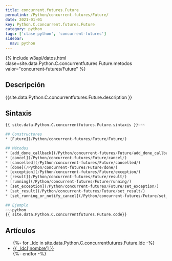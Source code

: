 ```yaml
---
title: concurrent.futures.Future
permalink: /Python/concurrent-futures/Future/
date: 2021-01-01
key: Python.C.concurrent.futures.Future
category: python
tags: ['clase python', 'concurrent-futures']
sidebar: 
  nav: python
---
```


{% include w3api/datos.html clase=site.data.Python.C.concurrentfutures.Future.metodos valor="concurrent-futures/Future" %}

## Descripción
{{site.data.Python.C.concurrentfutures.Future.description }}

## Sintaxis
~~~python
{{ site.data.Python.C.concurrentfutures.Future.sintaxis }}~~~

## Constructores
* [Future](/Python/concurrent-futures/Future/Future/)

## Métodos
* [add_done_callback](/Python/concurrent-futures/Future/add_done_callback/)
* [cancel](/Python/concurrent-futures/Future/cancel/)
* [cancelled](/Python/concurrent-futures/Future/cancelled/)
* [done](/Python/concurrent-futures/Future/done/)
* [exception](/Python/concurrent-futures/Future/exception/)
* [result](/Python/concurrent-futures/Future/result/)
* [running](/Python/concurrent-futures/Future/running/)
* [set_exception](/Python/concurrent-futures/Future/set_exception/)
* [set_result](/Python/concurrent-futures/Future/set_result/)
* [set_running_or_notify_cancel](/Python/concurrent-futures/Future/set_running_or_notify_cancel/)

## Ejemplo
~~~python
{{ site.data.Python.C.concurrentfutures.Future.code}}
~~~

## Artículos
<ul>
{%- for _ldc in site.data.Python.C.concurrentfutures.Future.ldc -%}
   <li>
       <a href="{{_ldc['url'] }}">{{ _ldc['nombre'] }}</a>
   </li>
{%- endfor -%}
</ul>
